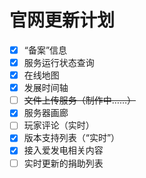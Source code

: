 # 官网更新计划

* [x] “备案”信息
* [x] 服务运行状态查询
* [x] 在线地图
* [x] 发展时间轴
* [ ] ~~文件上传服务（制作中……）~~
* [x] 服务器画廊
* [ ] 玩家评论（实时）
* [x] 版本支持列表（“实时”）
* [x] 接入爱发电相关内容
* [ ] 实时更新的捐助列表
